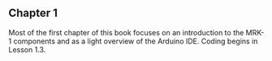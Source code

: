 ## Chapter 1

Most of the first chapter of this book focuses on an
introduction to the MRK-1 components and as a light
overview of the Arduino IDE. Coding begins in Lesson 1.3.
